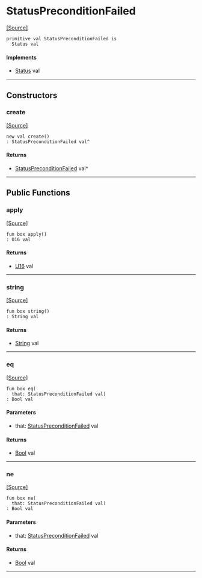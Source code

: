# StatusPreconditionFailed
<span class="source-link">[[Source]](src/http/status.md#L92)</span>
```pony
primitive val StatusPreconditionFailed is
  Status val
```

#### Implements

* [Status](http-Status.md) val

---

## Constructors

### create
<span class="source-link">[[Source]](src/http/status.md#L92)</span>


```pony
new val create()
: StatusPreconditionFailed val^
```

#### Returns

* [StatusPreconditionFailed](http-StatusPreconditionFailed.md) val^

---

## Public Functions

### apply
<span class="source-link">[[Source]](src/http/status.md#L93)</span>


```pony
fun box apply()
: U16 val
```

#### Returns

* [U16](builtin-U16.md) val

---

### string
<span class="source-link">[[Source]](src/http/status.md#L94)</span>


```pony
fun box string()
: String val
```

#### Returns

* [String](builtin-String.md) val

---

### eq
<span class="source-link">[[Source]](src/http/status.md#L93)</span>


```pony
fun box eq(
  that: StatusPreconditionFailed val)
: Bool val
```
#### Parameters

*   that: [StatusPreconditionFailed](http-StatusPreconditionFailed.md) val

#### Returns

* [Bool](builtin-Bool.md) val

---

### ne
<span class="source-link">[[Source]](src/http/status.md#L93)</span>


```pony
fun box ne(
  that: StatusPreconditionFailed val)
: Bool val
```
#### Parameters

*   that: [StatusPreconditionFailed](http-StatusPreconditionFailed.md) val

#### Returns

* [Bool](builtin-Bool.md) val

---


